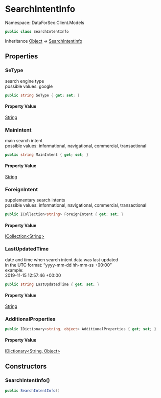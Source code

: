 # SearchIntentInfo

Namespace: DataForSeo.Client.Models

```csharp
public class SearchIntentInfo
```

Inheritance [Object](https://docs.microsoft.com/en-us/dotnet/api/system.object) → [SearchIntentInfo](./dataforseo.client.models.searchintentinfo.md)

## Properties

### **SeType**

search engine type
 <br>possible values: google

```csharp
public string SeType { get; set; }
```

#### Property Value

[String](https://docs.microsoft.com/en-us/dotnet/api/system.string)<br>

### **MainIntent**

main search intent
 <br>possible values: informational, navigational, commercial, transactional

```csharp
public string MainIntent { get; set; }
```

#### Property Value

[String](https://docs.microsoft.com/en-us/dotnet/api/system.string)<br>

### **ForeignIntent**

supplementary search intents
 <br>possible values: informational, navigational, commercial, transactional

```csharp
public ICollection<string> ForeignIntent { get; set; }
```

#### Property Value

[ICollection&lt;String&gt;](https://docs.microsoft.com/en-us/dotnet/api/system.collections.generic.icollection-1)<br>

### **LastUpdatedTime**

date and time when search intent data was last updated
 <br>in the UTC format: “yyyy-mm-dd hh-mm-ss +00:00”
 <br>example:
 <br>2019-11-15 12:57:46 +00:00

```csharp
public string LastUpdatedTime { get; set; }
```

#### Property Value

[String](https://docs.microsoft.com/en-us/dotnet/api/system.string)<br>

### **AdditionalProperties**

```csharp
public IDictionary<string, object> AdditionalProperties { get; set; }
```

#### Property Value

[IDictionary&lt;String, Object&gt;](https://docs.microsoft.com/en-us/dotnet/api/system.collections.generic.idictionary-2)<br>

## Constructors

### **SearchIntentInfo()**

```csharp
public SearchIntentInfo()
```
